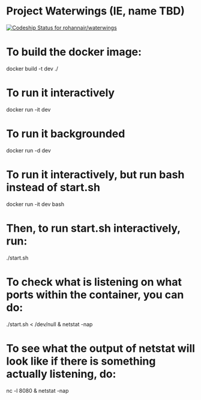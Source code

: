 # Project Waterwings (IE, name TBD)
[ ![Codeship Status for rohannair/waterwings](https://codeship.com/projects/d1f636e0-864c-0133-fa94-7e4402abc12c/status?branch=master)](https://codeship.com/projects/122626)

# To build the docker image:
docker build -t dev ./

# To run it interactively
docker run -it dev

# To run it backgrounded
docker run -d dev

# To run it interactively, but run bash instead of start.sh
docker run -it dev bash

# Then, to run start.sh interactively, run:
./start.sh

# To check what is listening on what ports within the container, you can do:
./start.sh < /dev/null &
netstat -nap

# To see what the output of netstat will look like if there is something actually listening, do:
nc -l 8080 &
netstat -nap
